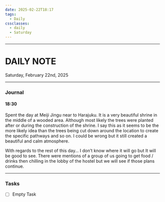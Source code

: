 ```yaml
---
date: 2025-02-22T18:17
tags:
  - Daily
cssclasses:
  - daily 
  - Saturday
---
```

---
# DAILY NOTE
Saturday, February 22nd, 2025
***
### Journal
#### 18:30
Spent the day at Meiji Jingu near to Harajuku. It is a very beautiful shrine in the middle of a wooded area. Although most likely the trees were planted after or during the construction of the shrine. I say this as it seems to be the more likely idea than the trees being cut down around the location to create the specific pathways and so on. I could be wrong but it still created a beautiful and calm atmosphere.

With regards to the rest of this day… I don’t know where it will go but It will be good to see. There were mentions of a group of us going to get food / drinks then chilling in the lobby of the hostel but we will see if those plans continue.

***
### Tasks
- [ ] Empty Task

